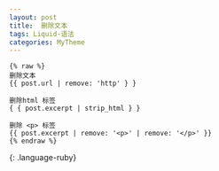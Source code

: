 ```yaml
---
layout: post
title:  删除文本
tags: Liquid-语法
categories: MyTheme
---
```




~~~
{% raw %}
删除文本
{{ post.url | remove: 'http' } }

删除html 标签
{ { post.excerpt | strip_html } }

删除 <p> 标签
{{ post.excerpt | remove: '<p>' | remove: '</p>' }}
{% endraw %}
~~~
{: .language-ruby}


















